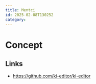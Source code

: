 ```yaml
---
title: Mentci
id: 2025-02-08T130252
category: 
---
```


# Concept
## Links
- https://github.com/ki-editor/ki-editor
